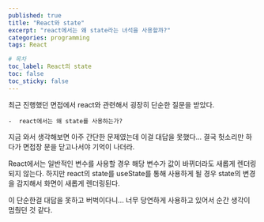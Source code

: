 ```yaml
---
published: true
title: "React와 state"
excerpt: "react에서는 왜 state라는 녀석을 사용할까?"
categories: programming
tags: React

# 목차
toc_label: React의 state
toc: false
toc_sticky: false
---
```


최근 진행했던 면접에서 react와 관련해서 굉장히 단순한 질문을 받았다.

    -  react에서는 왜 state를 사용하는가?

지금 와서 생각해보면 아주 간단한 문제였는데 이걸 대답을 못했다...
결국 헛소리만 하다가 면접장 문을 닫고나서야 기억이 나더라.

React에서는 일반적인 변수를 사용할 경우 해당 변수가 값이 바뀌더라도 새롭게 렌더링되지 않는다.
하지만 react의 state를 useState를 통해 사용하게 될 경우 state의 변경을 감지해서 화면이 새롭게 렌더링된다.

이 단순한걸 대답을 못하고 버벅이다니... 너무 당연하게 사용하고 있어서 순간 생각이 멈췄던 것 같다.
